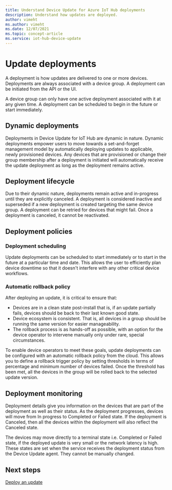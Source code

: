 ```yaml
---
title: Understand Device Update for Azure IoT Hub deployments
description: Understand how updates are deployed.
author: vimeht
ms.author: vimeht
ms.date: 12/07/2021
ms.topic: concept-article
ms.service: iot-hub-device-update
---
```


# Update deployments

A deployment is how updates are delivered to one or more devices. Deployments are always associated with a device group. A deployment can be initiated from the API or the UI.

A device group can only have one active deployment associated with it at any given time. A deployment can be scheduled to begin in the future or start immediately.

## Dynamic deployments

Deployments in Device Update for IoT Hub are dynamic in nature. Dynamic deployments empower users to move towards a set-and-forget management model by automatically deploying updates to applicable, newly provisioned devices. Any devices that are provisioned or change their group membership after a deployment is initiated will automatically receive the update deployment as long as the deployment remains active.

## Deployment lifecycle

Due to their dynamic nature, deployments remain active and in-progress until they are explicitly canceled. A deployment is considered inactive and superseded if a new deployment is created targeting the same device group. A deployment can be retried for devices that might fail. Once a deployment is canceled, it cannot be reactivated.

## Deployment policies

### Deployment scheduling

Update deployments can be scheduled to start immediately or to start in the future at a particular time and date. This allows the user to efficiently plan device downtime so that it doesn't interfere with any other critical device workflows. 

### Automatic rollback policy

After deploying an update, it is critical to ensure that:

- Devices are in a clean state post-install that is, if an update partially fails, devices should be back to their last known good state.
- Device ecosystem is consistent. That is, all devices in a group should be running the same version for easier manageability.
- The rollback process is as hands-off as possible, with an option for the device operator to intervene manually only under rare, special circumstances.

To enable device operators to meet these goals, update deployments can be configured with an automatic rollback policy from the cloud. This allows you to define a rollback trigger policy by setting thresholds in terms of percentage and minimum number of devices failed. Once the threshold has been met, all the devices in the group will be rolled back to the selected update version.

## Deployment monitoring

Deployment details give you information on the devices that are part of the deployment as well as their status. As the deployment progresses, devices will move from In progress to Completed or Failed state. If the deployment is Canceled, then all the devices within the deployment will also reflect the Canceled state. 

The devices may move directly to a terminal state i.e. Completed or Failed state, if the deployed update is very small or the network latency is high. These states are set when the service receives the deployment status from the Device Update agent. They cannot be manually changed. 


## Next steps

[Deploy an update](./deploy-update.md)
